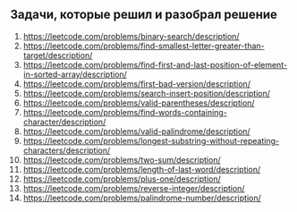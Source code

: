 ## Задачи, которые решил и разобрал решение

1) https://leetcode.com/problems/binary-search/description/
2) https://leetcode.com/problems/find-smallest-letter-greater-than-target/description/
3) https://leetcode.com/problems/find-first-and-last-position-of-element-in-sorted-array/description/
4) https://leetcode.com/problems/first-bad-version/description/
5) https://leetcode.com/problems/search-insert-position/description/
6) https://leetcode.com/problems/valid-parentheses/description/
7) https://leetcode.com/problems/find-words-containing-character/description/
8) https://leetcode.com/problems/valid-palindrome/description/
9) https://leetcode.com/problems/longest-substring-without-repeating-characters/description/
10) https://leetcode.com/problems/two-sum/description/
11) https://leetcode.com/problems/length-of-last-word/description/
12) https://leetcode.com/problems/plus-one/description/
13) https://leetcode.com/problems/reverse-integer/description/
14) https://leetcode.com/problems/palindrome-number/description/